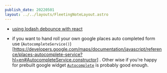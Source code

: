 ```yaml
---
publish_date: 20220501    
layout: ../../layouts/FleetingNoteLayout.astro
---
```

- [using lodash debounce with react](https://stackoverflow.com/questions/36294134/lodash-debounce-with-react-input)

- if you want to hand roll your own google places auto completed form use (`AutocompleteService()`)[https://developers.google.com/maps/documentation/javascript/reference/places-autocomplete-service?hl=en#AutocompleteService.constructor] . Other wise if you're happy for prebuilt google widget [`Autocomplete`](https://developers.google.com/maps/documentation/javascript/reference/places-widget?hl=en) is probably good enough.